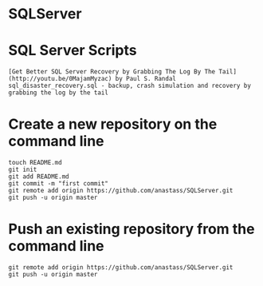 SQLServer
=========

# SQL Server Scripts
	[Get Better SQL Server Recovery by Grabbing The Log By The Tail](http://youtu.be/0MajamMyzac) by Paul S. Randal
	sql_disaster_recovery.sql - backup, crash simulation and recovery by grabbing the log by the tail

# Create a new repository on the command line
	touch README.md
	git init
	git add README.md
	git commit -m "first commit"
	git remote add origin https://github.com/anastass/SQLServer.git
	git push -u origin master

# Push an existing repository from the command line
	git remote add origin https://github.com/anastass/SQLServer.git
	git push -u origin master
